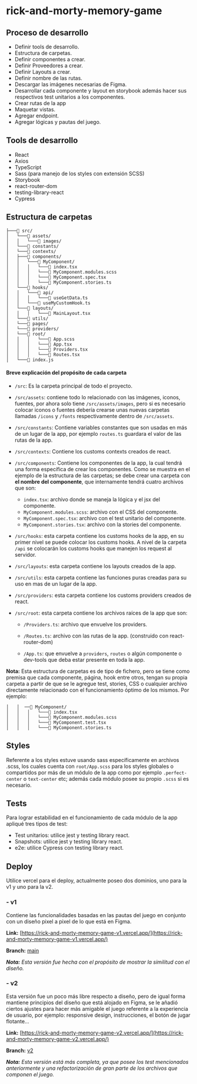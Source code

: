 

# rick-and-morty-memory-game

## Proceso de desarrollo

- Definir tools de desarrollo.
- Estructura de carpetas.
- Definir componentes a crear.
- Definir Proveedores a crear.
- Definir Layouts a crear.
- Definir nombre de las rutas.
- Descargar las imágenes necesarias de Figma.
- Desarrollar cada componente y layout en storybook además hacer sus respectivos test unitarios a los componentes.
- Crear rutas de la app
- Maquetar vistas.
- Agregar endpoint.
- Agregar lógicas y pautas del juego.

## Tools de desarrollo

- React
- Axios
- TypeScript
- Sass (para manejo de los styles con extensión SCSS)
- Storybook
- react-router-dom
- testing-library-react
- Cypress

## Estructura de carpetas

```
├───📁 src/
│   └───📁 assets/
│   │   └───📁 images/
│   └───📁 constants/
│   └───📁 contexts/
│   ├───📁 components/
│   │   └───📁 MyComponent/
│   │   │   └───📄 index.tsx
│   │   │   └───📄 MyComponent.modules.scss
│   │   │   └───📄 MyComponent.spec.tsx
│   │   │   └───📄 MyComponent.stories.ts
│   └───📁 hooks/
│   │   └───📁 api/
│   │   │   └───📄 useGetData.ts
│   │   └───📄 useMyCustomHook.ts
│   └───📁 layouts/
│   │   │   └───📄 MainLayout.tsx
│   └───📁 utils/
│   └───📁 pages/
│   └───📁 providers/
│   └───📁 root/
│   │   │   └───📄 App.scss
│   │   │   └───📄 App.tsx
│   │   │   └───📄 Providers.tsx
│   │   │   └───📄 Routes.tsx
│   └───📄 index.js
```

#### Breve explicación del propósito de cada carpeta

- `/src`:
  Es la carpeta principal de todo el proyecto.

- `/src/assets`:
  contiene todo lo relacionado con las imágenes, iconos, fuentes, por ahora solo tiene `/src/assets/images`, pero si es necesario colocar iconos o fuentes debería crearse unas nuevas carpetas llamadas `/icons` y `/fonts` respectivamente dentro de `/src/assets`.

- `/src/constants`:
  Contiene variables constantes que son usadas en más de un lugar de la app, por ejemplo `routes.ts` guardara el valor de las rutas de la app.

- `/src/contexts`:
  Contiene los customs contexts creados de react.

- `/src/components`:
  Contiene los componentes de la app, la cual tendrá una forma específica de crear los componentes. Como se muestra en el ejemplo de la estructura de las carpetas; se debe crear una carpeta con **el nombre del componente**, que internamente tendrá cuatro archivos que son:

  - `index.tsx`: archivo donde se maneja la lógica y el jsx del componente.
  - `MyComponent.modules.scss`: archivo con el CSS del componente.
  - `MyComponent.spec.tsx`: archivo con el test unitario del componente.
  - `MyComponent.stories.tsx`: archivo con la stories del componente.

- `/src/hooks`: esta carpeta contiene los customs hooks de la app, en su primer nivel se puede colocar los customs hooks. A nivel de la carpeta `/api` se colocarán los customs hooks que manejen los request al servidor.

- `/src/layouts`: esta carpeta contiene los layouts creados de la app.

- `/src/utils`: esta carpeta contiene las funciones puras creadas para su uso en mas de un lugar de la app.

- `/src/providers`: esta carpeta contiene los customs providers creados de react.

- `/src/root`: esta carpeta contiene los archivos raíces de la app que son:

  - `/Providers.ts`: archivo que envuelve los providers.
 
  - `/Routes.ts`: archivo con las rutas de la app. (construido con react-router-dom)
 
  - `/App.ts`: que envuelve a `providers`, `routes` o algún componente o dev-tools que deba estar presente en toda la app.

**Nota:** Esta estructura de carpetas es de tipo de fichero, pero se tiene como premisa que cada componente, página, hook entre otros, tengan su propia carpeta  a partir de que se le agregue test, stories, CSS o cualquier archivo directamente relacionado con el funcionamiento óptimo de los mismos. 
Por ejemplo:
```
│   │  ──📁 MyComponent/
│   │   │   └───📄 index.tsx
│   │   │   └───📄 MyComponent.modules.scss
│   │   │   └───📄 MyComponent.test.tsx
│   │   │   └───📄 MyComponent.stories.ts
```


## Styles
Referente a los styles estuve usando sass específicamente en archivos .scss, los cuales cuenta con `root/App.scss` para los styles globales o compartidos por más de un módulo de la app como por ejemplo `.perfect-center` o `text-center` etc;  además cada módulo posee su propio `.scss` si es necesario.

## Tests
Para lograr estabilidad en el funcionamiento de cada módulo de la app apliqué tres tipos de test: 

- Test unitarios: utilice jest y testing library react.
- Snapshots: utilice jest y testing library react.
- e2e: utilice Cypress con testing library react.

## Deploy

Utilice vercel para el deploy, actualmente poseo dos dominios, uno para la v1 y uno para la v2.

### - v1 
Contiene las funcionalidades basadas en las pautas del juego en conjunto con un diseño pixel a pixel de lo que está en Figma. 

**Link:** [https://rick-and-morty-memory-game-v1.vercel.app/](https://rick-and-morty-memory-game-v1.vercel.app/)

**Branch:** [main](https://github.com/ilemarandrade/rick-and-morty-memory-game)

***Nota:** Esta versión fue hecha con el propósito de mostrar la similitud con el diseño.*

### - v2 
Esta versión fue un poco más libre respecto a diseño, pero de igual forma mantiene principios del diseño que está alojado en Figma, se le añadió ciertos ajustes para hacer más amigable el juego referente a la experiencia de usuario, por ejemplo: responsive design, instrucciones, el botón de jugar flotante...

**Link:** [https://rick-and-morty-memory-game-v2.vercel.app/](https://rick-and-morty-memory-game-v2.vercel.app/)

**Branch:** [v2](https://github.com/ilemarandrade/rick-and-morty-memory-game/tree/v2)

***Nota:** Esta versión está más completa, ya que posee los test mencionados anteriormente y una refactorización de gran parte de los archivos que componen el juego.*
